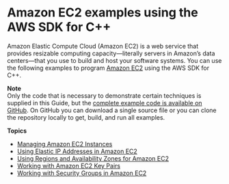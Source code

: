 # Amazon EC2 examples using the AWS SDK for C\+\+<a name="examples-ec2"></a>

Amazon Elastic Compute Cloud \(Amazon EC2\) is a web service that provides resizable computing capacity—literally servers in Amazon’s data centers—that you use to build and host your software systems\. You can use the following examples to program [Amazon EC2](https://aws.amazon.com/ec2) using the AWS SDK for C\+\+\.

**Note**  
Only the code that is necessary to demonstrate certain techniques is supplied in this Guide, but the [complete example code is available on GitHub](https://github.com/awsdocs/aws-doc-sdk-examples/tree/master/cpp)\. On GitHub you can download a single source file or you can clone the repository locally to get, build, and run all examples\.

**Topics**
+ [Managing Amazon EC2 Instances](examples-ec2-instances.md)
+ [Using Elastic IP Addresses in Amazon EC2](examples-ec2-elastic-ip.md)
+ [Using Regions and Availability Zones for Amazon EC2](examples-ec2-regions-zones.md)
+ [Working with Amazon EC2 Key Pairs](examples-ec2-key-pairs.md)
+ [Working with Security Groups in Amazon EC2](examples-ec2-security-groups.md)